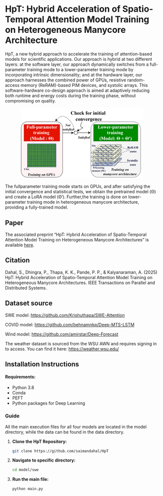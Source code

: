 # HpT: Hybrid Acceleration of Spatio-Temporal Attention Model Training on Heterogeneous Manycore Architecture

HpT, a new hybrid approach to accelerate the training of attention-based models for scientific applications. Our approach is hybrid at two different
layers: at the software layer, our approach dynamically switches from a full-parameter training mode to a lower-parameter training mode by incorporating intrinsic dimensionality; and at the hardware layer, our approach harnesses the combined power of GPUs, resistive random-access memory (ReRAM)-based PIM devices, and systolic arrays. This software-hardware co-design approach is aimed at adaptively reducing both runtime and energy costs during the training phase, without compromising on quality. 

<p align="center">
  <img src="HpT.png" alt="Image description" width="400"/>

   The fullparameter training mode starts on GPUs, and after satisfying the initial convergence and statistical tests, we obtain the pretrained model (Θ) and create a LoRA model (Θ′). Further,the training is done on lower-parameter training mode in heterogeneous manycore architecture, providing a fully-trained model.
</p>

## Paper
The associated preprint “HpT: Hybrid Acceleration of Spatio-Temporal Attention Model Training on Heterogeneous Manycore Architectures” is available [here](https://ieeexplore.ieee.org/abstract/document/10820024). 
## Citation

Dahal, S., Dhingra, P., Thapa, K. K., Pande, P. P., & Kalyanaraman, A. (2025) HpT: Hybrid Acceleration of Spatio-Temporal Attention Model Training on Heterogeneous Manycore Architectures. IEEE Transactions on Parallel and Distributed Systems.

##
## Dataset source
SWE model: https://github.com/Krishuthapa/SWE-Attention

COVID model: https://github.com/behnamnkp/Deep-MTS-LSTM

Wind model: https://github.com/amirstar/Deep-Forecast

The weather dataset is sourced from the WSU AWN and requires signing in to access. You can find it here: https://weather.wsu.edu/

## Installation Instructions
#### Requirements:
- Python 3.8
- Conda
- PEFT
- Python packages for Deep Learning

### Guide
All the main execution files for all four models are located in the model directory, while the data can be found in the data directory.
1. **Clone the HpT Repository:**

   ```bash
   git clone https://github.com/saimandahal/HpT
   
2. **Navigate to specific directory:**

   ```bash
   cd model/swe

3. **Run the main file:**

   ```bash
   python main.py
